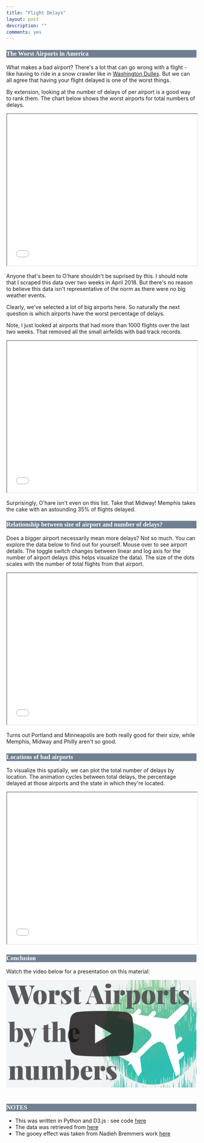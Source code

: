 ```yaml
---
title: "Flight Delays"
layout: post
description: ""
comments: yes
---
```


<style>

      h1,h2,h3,head,title {
        font-family: 'playfair display';
        outline-color: white;
        color: white;
        background-color: slategrey;
}
</style>

### The Worst Airports in America

What makes a bad airport? There's a lot that can go wrong with a flight - like having to ride in a snow crawler like in [Washington Dulles](https://en.wikipedia.org/wiki/Mobile_lounge). But we can all agree that having your flight delayed is one of the worst things.

By extension, looking at the number of delays of per airport is a good way to rank them. The chart below shows the worst airports for total numbers of delays.




 <iframe src="/res/blog_16/bar_wrapper.html" height="400px" width="100%" scrolling="no"></iframe>

Anyone that's been to O'hare shouldn't be suprised by this. I should note that I scraped this data over two weeks in April 2018. But there's no reason to believe this data isn't representative of the norm as there were no big weather events.

Clearly, we've selected a lot of big airports here. So naturally the next question is which airports have the worst percentage of delays.

Note, I just looked at airports that had more than 1000 flights over the last two weeks. That removed all the small airfeilds with bad track records.

 <iframe src="/res/blog_16/bar_wrapper2.html" height="400px" width="100%" scrolling="no"></iframe>

Surprisingly, O'hare isn't even on this list. Take that Midway! Memphis takes the cake with an astounding 35% of flights delayed.

### Relationship between size of airport and number of delays?

Does a bigger airport necessarily mean more delays? Not so much. You can explore the data below to find out for yourself. Mouse over to see airport details. The toggle switch changes between linear and log axis for the number of airport delays (this helps visualize the data). The size of the dots scales with the number of total flights from that airport.

<iframe src="/res/blog_16/scatter.html" height="400px" width="100%" scrolling="no"></iframe>

Turns out Portland and Minneapolis are both really good for their size, while Memphis, Midway and Philly aren't so good.

### Locations of bad airports

To visualize this spatially, we can plot the total number of delays by location. The animation cycles between total delays, the percentage delayed at those airports and the state in which they're located.

<iframe src="/res/blog_16/flight_wrapper.html" height="400px" width="100%" scrolling="no"></iframe>


### Conclusion

Watch the video below for a presentation on this material:

<a href="https://www.youtube.com/watch?v=9GZRw3MA730">
<img src="/res/blog_16/rez-01.png">
</a>﻿

### NOTES

* This was written in Python and D3.js : see code [here](https://github.com/NicholasARossi/VizSnacks)
* The data was retrieved from [here](https://www.icao.int/safety/iStars/Pages/API-Data-Service.aspx)
* The gooey effect was taken from Nadieh Bremmers work [here](http://bl.ocks.org/nbremer/8df57868090f11e59175804e2062b2aa)